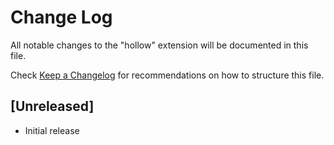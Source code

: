 # Change Log

All notable changes to the "hollow" extension will be documented in this file.

Check [Keep a Changelog](http://keepachangelog.com/) for recommendations on how to structure this file.

## [Unreleased]

- Initial release
